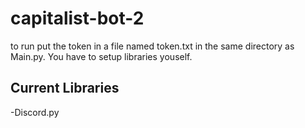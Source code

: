 # capitalist-bot-2
to run put the token in a file named token.txt in the same directory as Main.py. You have to setup libraries youself.
## Current Libraries
-Discord.py
